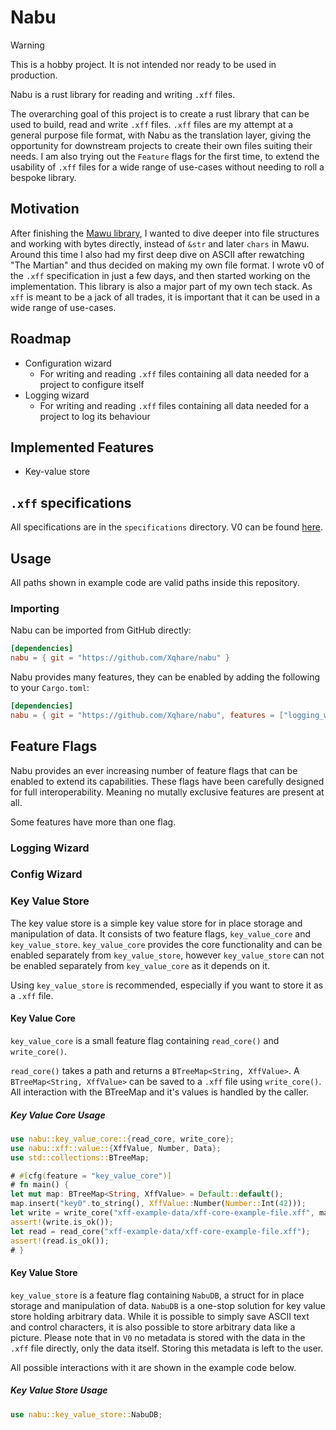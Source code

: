 # Nabu

> [!warning]
> This is a hobby project. It is not intended nor ready to be used in production.

Nabu is a rust library for reading and writing `.xff` files.

The overarching goal of this project is to create a rust library that can be used to build, read and write `.xff` files.
`.xff` files are my attempt at a general purpose file format, with Nabu as the translation layer, giving the opportunity for downstream projects to create their own files suiting their needs.
I am also trying out the `Feature` flags for the first time, to extend the usability of `.xff` files for a wide range of use-cases without needing to roll a bespoke library.

## Motivation
After finishing the [Mawu library](https://github.com/Xqhare/mawu), I wanted to dive deeper into file structures and working with bytes directly, instead of `&str` and later `chars` in Mawu. Around this time I also had my first deep dive on ASCII after rewatching "The Martian" and thus decided on making my own file format.
I wrote v0 of the `.xff` specification in just a few days, and then started working on the implementation.
This library is also a major part of my own tech stack.
As `xff` is meant to be a jack of all trades, it is important that it can be used in a wide range of use-cases.

## Roadmap
- Configuration wizard
    - For writing and reading `.xff` files containing all data needed for a project to configure itself
- Logging wizard
    - For writing and reading `.xff` files containing all data needed for a project to log its behaviour

## Implemented Features
- Key-value store

## `.xff` specifications
All specifications are in the `specifications` directory. 
V0 can be found [here](specifications/v0.md).

## Usage
All paths shown in example code are valid paths inside this repository.

### Importing
Nabu can be imported from GitHub directly:
```toml
[dependencies]
nabu = { git = "https://github.com/Xqhare/nabu" }
```

Nabu provides many features, they can be enabled by adding the following to your `Cargo.toml`:
```toml
[dependencies]
nabu = { git = "https://github.com/Xqhare/nabu", features = ["logging_wizard", "config_wizard", "key_value_store"] }
```

## Feature Flags
Nabu provides an ever increasing number of feature flags that can be enabled to extend its capabilities.
These flags have been carefully designed for full interoperability. Meaning no mutally exclusive features are present at all.

Some features have more than one flag.

### Logging Wizard

### Config Wizard

### Key Value Store
The key value store is a simple key value store for in place storage and manipulation of data.
It consists of two feature flags, `key_value_core` and `key_value_store`.
`key_value_core` provides the core functionality and can be enabled separately from `key_value_store`, however `key_value_store` can not be enabled separately from `key_value_core` as it depends on it.

Using `key_value_store` is recommended, especially if you want to store it as a `.xff` file.

#### Key Value Core
`key_value_core` is a small feature flag containing `read_core()` and `write_core()`.

`read_core()` takes a path and returns a `BTreeMap<String, XffValue>`.
A `BTreeMap<String, XffValue>` can be saved to a `.xff` file using `write_core()`.
All interaction with the BTreeMap and it's values is handled by the caller.

##### Key Value Core Usage
```rust
use nabu::key_value_core::{read_core, write_core};
use nabu::xff::value::{XffValue, Number, Data};
use std::collections::BTreeMap;

# #[cfg(feature = "key_value_core")]
# fn main() {
let mut map: BTreeMap<String, XffValue> = Default::default();
map.insert("key0".to_string(), XffValue::Number(Number::Int(42)));
let write = write_core("xff-example-data/xff-core-example-file.xff", map.clone());
assert!(write.is_ok());
let read = read_core("xff-example-data/xff-core-example-file.xff");
assert!(read.is_ok());
# }
```

#### Key Value Store
`key_value_store` is a feature flag containing `NabuDB`, a struct for in place storage and manipulation of data.
`NabuDB` is a one-stop solution for key value store holding arbitrary data.
While it is possible to simply save ASCII text and control characters, it is also possible to store arbitrary data like a picture.
Please note that in `V0` no metadata is stored with the data in the `.xff` file directly, only the data itself.
Storing this metadata is left to the user.

All possible interactions with it are shown in the example code below.

##### Key Value Store Usage
```rust
use nabu::key_value_store::NabuDB;
